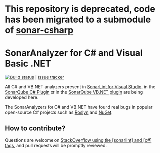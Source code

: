 # This repository is deprecated, code has been migrated to a submodule of [sonar-csharp](https://github.com/SonarSource/sonar-csharp/tree/master/sonaranalyzer-dotnet)

# SonarAnalyzer for C# and Visual Basic .NET

[![Build status](https://ci.appveyor.com/api/projects/status/7k0q64nckn92t87g/branch/master?svg=true)](https://ci.appveyor.com/project/SonarSource/sonarlint-vs/branch/master) | [Issue tracker](https://jira.sonarsource.com/browse/SLVS)

All C# and VB.NET analyzers present in [SonarLint for Visual Studio](http://vs.sonarlint.org), in the [SonarQube C# Plugin](http://redirect.sonarsource.com/plugins/csharp.html) or in the [SonarQube VB.NET plugin](http://redirect.sonarsource.com/plugins/vbnet.html) are being developed here.

The SonarAnalyzers for C# and VB.NET have found real bugs in popular open-source C# projects such as [Roslyn](https://github.com/dotnet/roslyn/pull/2237/files) and [NuGet](https://github.com/NuGet/NuGet3/pull/41/files).

## How to contribute?

Questions are welcome on [StackOverflow using the [sonarlint] and [c#] tags](http://stackoverflow.com/questions/ask?tags=sonarlint+c%23), and pull requests will be promptly reviewed.
